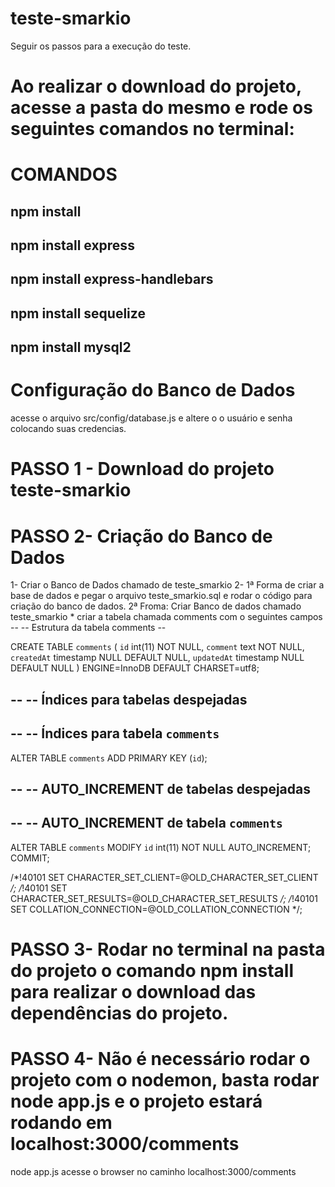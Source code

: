 # teste-smarkio
Seguir os passos para a execução do teste.

# Ao realizar o download do projeto, acesse a pasta do mesmo e rode os seguintes comandos no terminal:

# COMANDOS
## npm install 
## npm install express
## npm install express-handlebars
## npm install sequelize
## npm install mysql2

# Configuração do Banco de Dados
acesse o arquivo src/config/database.js e altere o o usuário e senha colocando suas credencias.

# PASSO 1 - Download do projeto teste-smarkio
# PASSO 2- Criação do Banco de Dados
1- Criar o Banco de Dados chamado de teste_smarkio 2- 1ª Forma de criar a base de dados e pegar o arquivo teste_smarkio.sql e rodar o código para criação do banco de dados. 2ª Froma: Criar Banco de dados chamado teste_smarkio * criar a tabela chamada comments com o seguintes campos -- -- Estrutura da tabela comments --

  CREATE TABLE `comments` (
    `id` int(11) NOT NULL,
    `comment` text NOT NULL,
    `createdAt` timestamp NULL DEFAULT NULL,
    `updatedAt` timestamp NULL DEFAULT NULL
  ) ENGINE=InnoDB DEFAULT CHARSET=utf8;

  --
  -- Índices para tabelas despejadas
  --

  --
  -- Índices para tabela `comments`
  --
  ALTER TABLE `comments`
    ADD PRIMARY KEY (`id`);

  --
  -- AUTO_INCREMENT de tabelas despejadas
  --

  --
  -- AUTO_INCREMENT de tabela `comments`
  --
  ALTER TABLE `comments`
    MODIFY `id` int(11) NOT NULL AUTO_INCREMENT;
  COMMIT;

  /*!40101 SET CHARACTER_SET_CLIENT=@OLD_CHARACTER_SET_CLIENT */;
  /*!40101 SET CHARACTER_SET_RESULTS=@OLD_CHARACTER_SET_RESULTS */;
  /*!40101 SET COLLATION_CONNECTION=@OLD_COLLATION_CONNECTION */;
# PASSO 3- Rodar no terminal na pasta do projeto o comando npm install para realizar o download das dependências do projeto.
# PASSO 4- Não é necessário rodar o projeto com o nodemon, basta rodar node app.js e o projeto estará rodando em localhost:3000/comments

node app.js
acesse o browser no caminho localhost:3000/comments

